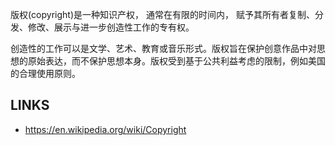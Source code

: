 版权(copyright)是一种知识产权， 通常在有限的时间内， 赋予其所有者复制、分发、修改、展示与进一步创造性工作的专有权。


创造性的工作可以是文学、艺术、教育或音乐形式。版权旨在保护创意作品中对思想的原始表达，而不保护思想本身。版权受到基于公共利益考虑的限制，例如美国的合理使用原则。



## LINKS

* <https://en.wikipedia.org/wiki/Copyright>
